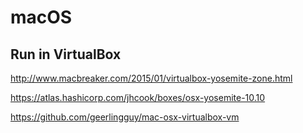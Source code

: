 # macOS

## Run in VirtualBox

http://www.macbreaker.com/2015/01/virtualbox-yosemite-zone.html

https://atlas.hashicorp.com/jhcook/boxes/osx-yosemite-10.10

https://github.com/geerlingguy/mac-osx-virtualbox-vm
